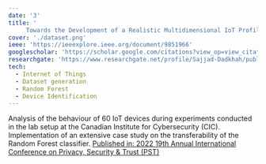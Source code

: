 ```yaml
---
date: '3'
title: '  
     Towards the Development of a Realistic Multidimensional IoT Profiling Dataset'
cover: './dataset.png'
ieee: 'https://ieeexplore.ieee.org/document/9851966'
googlescholar: 'https://scholar.google.com/citations?view_op=view_citation&hl=en&user=bPvjbUMAAAAJ&citation_for_view=bPvjbUMAAAAJ:u5HHmVD_uO8C'
researchgate: 'https://www.researchgate.net/profile/Sajjad-Dadkhah/publication/362950182_Towards_the_Development_of_a_Realistic_Multidimensional_IoT_Profiling_Dataset/links/630f86471ddd44702123549f/Towards-the-Development-of-a-Realistic-Multidimensional-IoT-Profiling-Dataset.pdf'
tech:
  - Internet of Things
  - Dataset generation
  - Random Forest
  - Device Identification
---
```


Analysis of the behaviour of 60 IoT devices during experiments conducted in the lab setup at the Canadian Institute for Cybersecurity (CIC). Implementation of an extensive case study on the transferability of the Random Forest classifier. [Published in: 2022 19th Annual International Conference on Privacy, Security & Trust (PST)](https://ieeexplore.ieee.org/document/9851966)